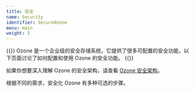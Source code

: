 ```yaml
---
title: 安全
name: Security
identifier: SecureOzone
menu: main
weight: 5
---
```

<!---
    Licensed to the Apache Software Foundation (ASF) under one or more
    contributor license agreements.  See the NOTICE file distributed with
    this work for additional information regarding copyright ownership.
    The ASF licenses this file to You under the Apache License, Version 2.0
    (the "License"); you may not use this file except in compliance with
    the License.  You may obtain a copy of the License at

        http://www.apache.org/licenses/LICENSE-2.0

    Unless required by applicable law or agreed to in writing, software
    distributed under the License is distributed on an "AS IS" BASIS,
    WITHOUT WARRANTIES OR CONDITIONS OF ANY KIND, either express or implied.
    See the License for the specific language governing permissions and
    limitations under the License.
    -->

{{<jumbotron title="安全化 Ozone">}}
          Ozone 是一个企业级的安全存储系统，它提供了很多可配置的安全功能，以下页面讨论了如何配置和使用 Ozone 的安全功能。
{{</jumbotron>}}

<div class="alert alert-warning" role="alert">
如果你想要深入理解 Ozone 的安全架构，请查看 <a href="https://issues.apache.org/jira/secure/attachment/12911638/HadoopStorageLayerSecurity.pdf">Ozone 安全架构</a>。
</div>

根据不同的需求，安全化 Ozone 有多种可选的步骤。
